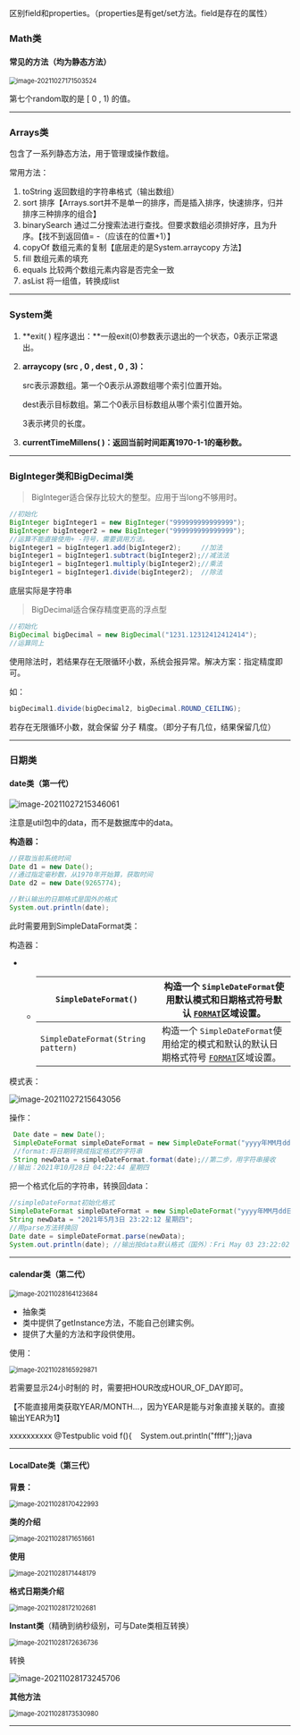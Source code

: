 区别field和properties。（properties是有get/set方法。field是存在的属性）



### Math类

#### 常见的方法（均为静态方法）

<img src="C:\Users\10275\AppData\Roaming\Typora\typora-user-images\image-20211027171503524.png" alt="image-20211027171503524" style="zoom:80%;" />

第七个random取的是 [ 0 , 1) 的值。



----

### Arrays类

包含了一系列静态方法，用于管理或操作数组。

常用方法：

1. toString 返回数组的字符串格式（输出数组）
2. sort 排序【Arrays.sort并不是单一的排序，而是插入排序，快速排序，归并排序三种排序的组合】
3. binarySearch 通过二分搜索法进行查找。但要求数组必须排好序，且为升序。【找不到返回值= -（应该在的位置+1）】
4. copyOf 数组元素的复制【底层走的是System.arraycopy 方法】
5. fill 数组元素的填充
6. equals 比较两个数组元素内容是否完全一致
7. asList 将一组值，转换成list



---

### System类



1. **exit( ) 程序退出：**一般exit(0)参数表示退出的一个状态，0表示正常退出。

2. **arraycopy (src , 0 , dest , 0 , 3)：**

   src表示源数组。第一个0表示从源数组哪个索引位置开始。

   dest表示目标数组。第二个0表示目标数组从哪个索引位置开始。

   3表示拷贝的长度。

3. **currentTimeMillens( )：返回当前时间距离1970-1-1的毫秒数。**



---

### BigInteger类和BigDecimal类

> BigInteger适合保存比较大的整型。应用于当long不够用时。

```java
//初始化
BigInteger bigInteger1 = new BigInteger("999999999999999");
BigInteger bigInteger2 = new BigInteger("999999999999999");
//运算不能直接使用+ -符号，需要调用方法。
bigInteger1 = bigInteger1.add(bigInteger2);     //加法
bigInteger1 = bigInteger1.subtract(bigInteger2);//减法法
bigInteger1 = bigInteger1.multiply(bigInteger2);//乘法
bigInteger1 = bigInteger1.divide(bigInteger2);  //除法
```

底层实际是字符串



> BigDecimal适合保存精度更高的浮点型

 ```java
 //初始化
 BigDecimal bigDecimal = new BigDecimal("1231.12312412412414");
 //运算同上
 ```

使用除法时，若结果存在无限循环小数，系统会报异常。解决方案：指定精度即可。

如：

```java
bigDecimal1.divide(bigDecimal2, bigDecimal.ROUND_CEILING);
```

若存在无限循环小数，就会保留 分子 精度。（即分子有几位，结果保留几位）



---

### 日期类

#### date类（第一代）

![image-20211027215346061](C:\Users\10275\AppData\Roaming\Typora\typora-user-images\image-20211027215346061.png)

注意是util包中的data，而不是数据库中的data。

**构造器：** 

 ```java
 //获取当前系统时间
 Date d1 = new Date();
 //通过指定毫秒数，从1970年开始算，获取时间
 Date d2 = new Date(9265774);
 ```

```java
//默认输出的日期格式是国外的格式
System.out.println(date);
```

此时需要用到SimpleDataFormat类：

构造器：

- - | `SimpleDateFormat()`               | 构造一个 `SimpleDateFormat`使用默认模式和日期格式符号默认 [`FORMAT`](../util/Locale.Category.html#FORMAT)区域设置。 |
    | ---------------------------------- | ------------------------------------------------------------ |
    | `SimpleDateFormat(String pattern)` | 构造一个 `SimpleDateFormat`使用给定的模式和默认的默认日期格式符号 [`FORMAT`](../util/Locale.Category.html#FORMAT)区域设置。 |

模式表：

![image-20211027215643056](C:\Users\10275\AppData\Roaming\Typora\typora-user-images\image-20211027215643056.png)

操作：

```java
 Date date = new Date();
 SimpleDateFormat simpleDateFormat = new SimpleDateFormat("yyyy年MM月dd日 hh:mm:ss E");//第一步自定义格式
 //format:将日期转换成指定格式的字符串
 String newData = simpleDateFormat.format(date);//第二步，用字符串接收
//输出：2021年10月28日 04:22:44 星期四
```

把一个格式化后的字符串，转换回data：

```java
//simpleDateFormat初始化格式
SimpleDateFormat simpleDateFormat = new SimpleDateFormat("yyyy年MM月dd日 hh:mm:ss E");
String newData = "2021年5月3日 23:22:12 星期四";
//用parse方法转换回
Date date = simpleDateFormat.parse(newData);
System.out.println(date); //输出按data默认格式（国外）：Fri May 03 23:22:02 CST 20
```



---

#### calendar类（第二代）



<img src="C:\Users\10275\AppData\Roaming\Typora\typora-user-images\image-20211028164123684.png" alt="image-20211028164123684" style="zoom: 80%;" />

- 抽象类
- 类中提供了getInstance方法，不能自己创建实例。
- 提供了大量的方法和字段供使用。

使用：

<img src="C:\Users\10275\AppData\Roaming\Typora\typora-user-images\image-20211028165929871.png" alt="image-20211028165929871" style="zoom:80%;" />

若需要显示24小时制的 时，需要把HOUR改成HOUR_OF_DAY即可。

【不能直接用类获取YEAR/MONTH...，因为YEAR是能与对象直接关联的。直接输出YEAR为1】

xxxxxxxxxx @Testpublic void f(){    System.out.println("ffff");}java

---

#### LocalDate类（第三代）

**背景：**

<img src="C:\Users\10275\AppData\Roaming\Typora\typora-user-images\image-20211028170422993.png" alt="image-20211028170422993" style="zoom:80%;" />

 

**类的介绍**

<img src="C:\Users\10275\AppData\Roaming\Typora\typora-user-images\image-20211028171651661.png" alt="image-20211028171651661" style="zoom:80%;" />

**使用**

<img src="C:\Users\10275\AppData\Roaming\Typora\typora-user-images\image-20211028171448179.png" alt="image-20211028171448179" style="zoom:80%;" />

 **格式日期类介绍**

<img src="C:\Users\10275\AppData\Roaming\Typora\typora-user-images\image-20211028172102681.png" alt="image-20211028172102681" style="zoom:80%;" />



**Instant类**（精确到纳秒级别，可与Date类相互转换）

<img src="C:\Users\10275\AppData\Roaming\Typora\typora-user-images\image-20211028172636736.png" alt="image-20211028172636736" style="zoom:80%;" />

转换

![image-20211028173245706](C:\Users\10275\AppData\Roaming\Typora\typora-user-images\image-20211028173245706.png)



**其他方法**

<img src="C:\Users\10275\AppData\Roaming\Typora\typora-user-images\image-20211028173530980.png" alt="image-20211028173530980" style="zoom:80%;" />





---

